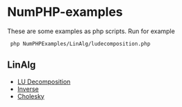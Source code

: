 # NumPHP-examples

These are some examples as php scripts. Run for example

```
 php NumPHPExamples/LinAlg/ludecomposition.php
```
## LinAlg

* [LU Decomposition](NumPHPExamples/LinAlg/ludecomposition.php)
* [Inverse](NumPHPExamples/LinAlg/inverse.php)
* [Cholesky](NumPHPExamples/LinAlg/cholesky.php)
